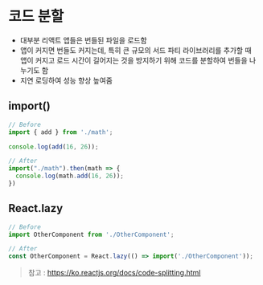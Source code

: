 # 코드 분할
* 대부분 리액트 앱들은 번들된 파일을 로드함
* 앱이 커지면 번들도 커지는데, 특히 큰 규모의 서드 파티 라이브러리를 추가할 때   
  앱이 커지고 로드 시간이 길어지는 것을 방지하기 위해 코드를 분할하여 번들을 나누기도 함
* 지연 로딩하여 성능 향상 높여줌

## import()
```js
// Before
import { add } from './math';

console.log(add(16, 26));

// After
import("./math").then(math => {
  console.log(math.add(16, 26));
})
```

## React.lazy
```js
// Before
import OtherComponent from './OtherComponent';

// After
const OtherComponent = React.lazy(() => import('./OtherComponent'));

```

> 참고 : https://ko.reactjs.org/docs/code-splitting.html

